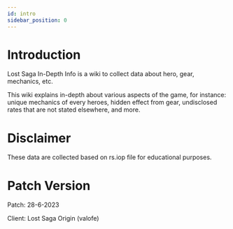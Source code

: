 ```yaml
---
id: intro
sidebar_position: 0
---
```

# Introduction
Lost Saga In-Depth Info is a wiki to collect data about hero, gear, mechanics, etc.

This wiki explains in-depth about various aspects of the game, for instance: unique mechanics of every heroes, hidden effect from gear, undisclosed rates that are not stated elsewhere, and more.

# Disclaimer
These data are collected based on rs.iop file for educational purposes.

# Patch Version
Patch: 28-6-2023

Client: Lost Saga Origin (valofe)